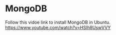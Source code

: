 # MongoDB
Follow this vidoe link to install MongoDB in Ubuntu. 
https://www.youtube.com/watch?v=HSIh8UswVVY
